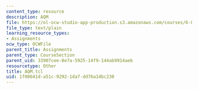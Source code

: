 ```yaml
---
content_type: resource
description: AQM
file: https://ol-ocw-studio-app-production.s3.amazonaws.com/courses/6-829-computer-networks-fall-2002/1f08641da51c92921da7dd76a14bc230_AQM.tcl
file_type: text/plain
learning_resource_types:
- Assignments
ocw_type: OCWFile
parent_title: Assignments
parent_type: CourseSection
parent_uid: 33907cee-8e7a-5925-14f9-144ab9914aeb
resourcetype: Other
title: AQM.tcl
uid: 1f08641d-a51c-9292-1da7-dd76a14bc230
---
```

